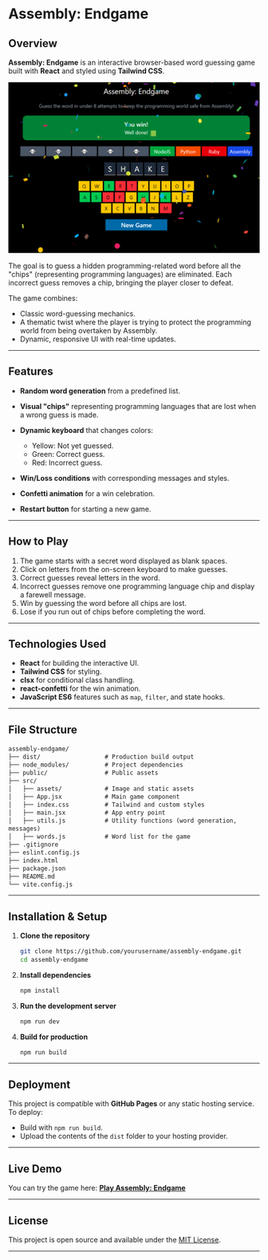 # Assembly: Endgame

## Overview

**Assembly: Endgame** is an interactive browser-based word guessing game built with **React** and styled using **Tailwind CSS**.

![alt text](image.png)

The goal is to guess a hidden programming-related word before all the "chips" (representing programming languages) are eliminated. Each incorrect guess removes a chip, bringing the player closer to defeat.

The game combines:

* Classic word-guessing mechanics.
* A thematic twist where the player is trying to protect the programming world from being overtaken by Assembly.
* Dynamic, responsive UI with real-time updates.

---

## Features

* **Random word generation** from a predefined list.
* **Visual "chips"** representing programming languages that are lost when a wrong guess is made.
* **Dynamic keyboard** that changes colors:

  * Yellow: Not yet guessed.
  * Green: Correct guess.
  * Red: Incorrect guess.
* **Win/Loss conditions** with corresponding messages and styles.
* **Confetti animation** for a win celebration.
* **Restart button** for starting a new game.

---

## How to Play

1. The game starts with a secret word displayed as blank spaces.
2. Click on letters from the on-screen keyboard to make guesses.
3. Correct guesses reveal letters in the word.
4. Incorrect guesses remove one programming language chip and display a farewell message.
5. Win by guessing the word before all chips are lost.
6. Lose if you run out of chips before completing the word.

---

## Technologies Used

* **React** for building the interactive UI.
* **Tailwind CSS** for styling.
* **clsx** for conditional class handling.
* **react-confetti** for the win animation.
* **JavaScript ES6** features such as `map`, `filter`, and state hooks.

---

## File Structure

```
assembly-endgame/
├── dist/                  # Production build output
├── node_modules/          # Project dependencies
├── public/                # Public assets
├── src/
│   ├── assets/            # Image and static assets
│   ├── App.jsx            # Main game component
│   ├── index.css          # Tailwind and custom styles
│   ├── main.jsx           # App entry point
│   ├── utils.js           # Utility functions (word generation, messages)
│   ├── words.js           # Word list for the game
├── .gitignore
├── eslint.config.js
├── index.html
├── package.json
├── README.md
└── vite.config.js
```

---

## Installation & Setup

1. **Clone the repository**

   ```bash
   git clone https://github.com/yourusername/assembly-endgame.git
   cd assembly-endgame
   ```
2. **Install dependencies**

   ```bash
   npm install
   ```
3. **Run the development server**

   ```bash
   npm run dev
   ```
4. **Build for production**

   ```bash
   npm run build
   ```

---

## Deployment

This project is compatible with **GitHub Pages** or any static hosting service.
To deploy:

* Build with `npm run build`.
* Upload the contents of the `dist` folder to your hosting provider.

---

## Live Demo

You can try the game here:
[**Play Assembly: Endgame**](https://molo-m.github.io/assembly-endgame/)

---

## License

This project is open source and available under the [MIT License](LICENSE).

---
